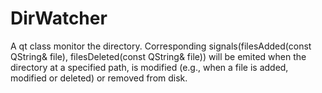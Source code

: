 # DirWatcher
A qt class monitor the directory. Corresponding signals(filesAdded(const QString& file), filesDeleted(const QString& file)) will be emited when the directory at a specified path, is modified (e.g., when a file is added, modified or deleted) or removed from disk.
